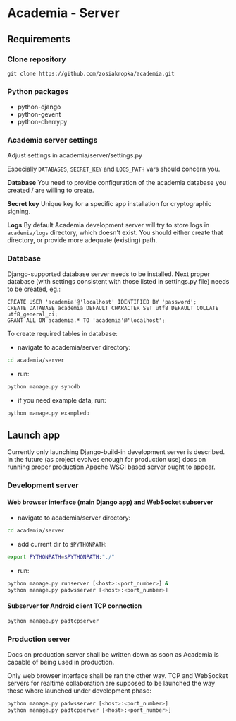 Academia - Server
=================

Requirements
------------

### Clone repository

    git clone https://github.com/zosiakropka/academia.git

### Python packages

- python-django
- python-gevent
- python-cherrypy

### Academia server settings

Adjust settings in academia/server/settings.py

Especially `DATABASES`, `SECRET_KEY` and `LOGS_PATH` vars should concern you.

**Database** You need to provide configuration of the academia database you
created / are willing to create.

**Secret key** Unique key for a specific app installation for cryptographic
signing.

**Logs** By default Academia development server will try to store logs in
`academia/logs` directory, which doesn't exist. You should either create that
directory, or provide more adequate (existing) path.

### Database

Django-supported database server needs to be installed.
Next proper database (with settings consistent with those listed in settings.py
file) needs to be created, eg.:

```mysql
CREATE USER 'academia'@'localhost' IDENTIFIED BY 'password';
CREATE DATABASE academia DEFAULT CHARACTER SET utf8 DEFAULT COLLATE utf8_general_ci;
GRANT ALL ON academia.* TO 'academia'@'localhost';
```

To create required tables in database:

- navigate to academia/server directory:

```bash
cd academia/server
```

- run:

```bash
python manage.py syncdb
```

- if you need example data, run:


```bash
python manage.py exampledb
```

Launch app
----------

Currently only launching Django-build-in development server is described. In
the future (as project evolves enough for production use) docs on running
proper production Apache WSGI based server ought to appear.

### Development server

#### Web browser interface (main Django app) and WebSocket subserver

- navigate to academia/server directory:

```bash
cd academia/server
```

- add current dir to `$PYTHONPATH`:

```bash
export PYTHONPATH=$PYTHONPATH:"./"
```

- run:

```bash
python manage.py runserver [<host>:<port_number>] &
python manage.py padwsserver [<host>:<port_number>]
```

#### Subserver for Android client TCP connection

```bash
python manage.py padtcpserver
```

### Production server

Docs on production server shall be written down as soon as Academia is capable of being used in production.

Only web browser interface shall be ran the other way. TCP and WebSocket servers for realtime collaboration are supposed to be launched the way these where launched under development phase:

```bash
python manage.py padwsserver [<host>:<port_number>]
python manage.py padtcpserver [<host>:<port_number>]
```
